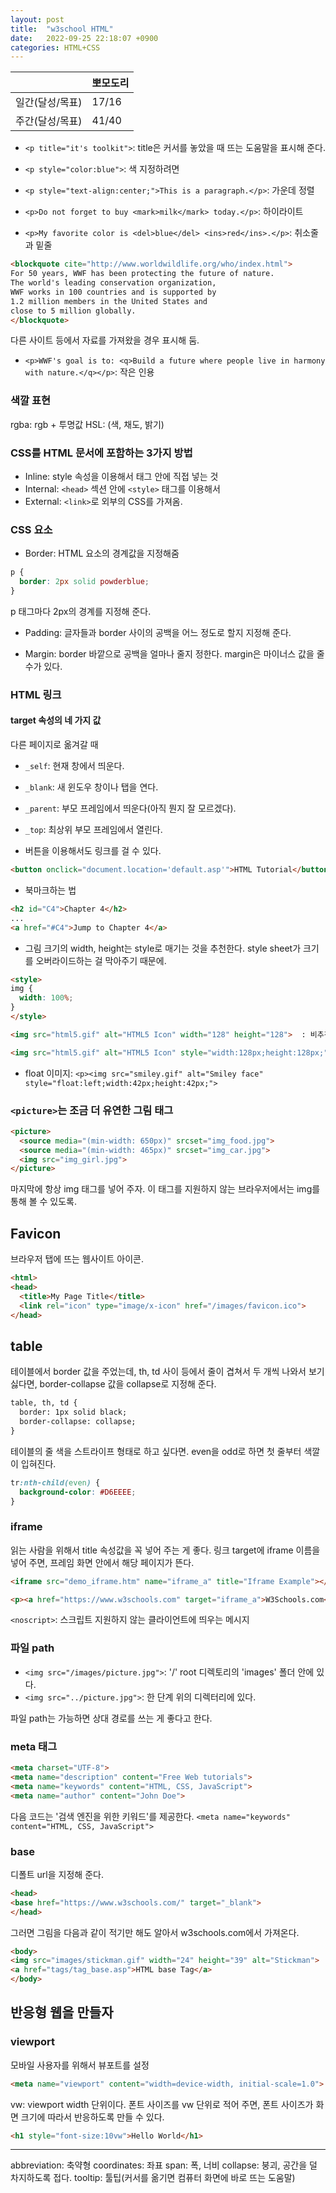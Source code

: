 ```yaml
---
layout: post
title:  "w3school HTML"
date:   2022-09-25 22:18:07 +0900
categories: HTML+CSS
---
```


|           | 뽀모도리  |
|-----------|-------|
| 일간(달성/목표) | 17/16 |
| 주간(달성/목표) | 41/40 |



* `<p title="it's toolkit">`: title은 커서를 놓았을 때 뜨는 도움말을 표시해 준다.

* `<p style="color:blue">`: 색 지정하려면

* `<p style="text-align:center;">This is a paragraph.</p>`: 가운데 정렬

* `<p>Do not forget to buy <mark>milk</mark> today.</p>`: 하이라이트

* `<p>My favorite color is <del>blue</del> <ins>red</ins>.</p>`: 취소줄과 밑줄

```html
<blockquote cite="http://www.worldwildlife.org/who/index.html">
For 50 years, WWF has been protecting the future of nature.
The world's leading conservation organization,
WWF works in 100 countries and is supported by
1.2 million members in the United States and
close to 5 million globally.
</blockquote>
```
다른 사이트 등에서 자료를 가져왔을 경우 표시해 둠.

* `<p>WWF's goal is to: <q>Build a future where people live in harmony with nature.</q></p>`: 작은 인용 


### 색깔 표현
rgba: rgb + 투명값
HSL: (색, 채도, 밝기)


### CSS를 HTML 문서에 포함하는 3가지 방법
* Inline: style 속성을 이용해서 태그 안에 직접 넣는 것
* Internal: `<head>` 섹션 안에 `<style>` 태그를 이용해서
* External: `<link>`로 외부의 CSS를 가져옴.


### CSS 요소 

* Border: HTML 요소의 경계값을 지정해줌
```css
p {
  border: 2px solid powderblue;
}
```
p 태그마다 2px의 경계를 지정해 준다.


* Padding: 글자들과 border 사이의 공백을 어느 정도로 할지 지정해 준다.


* Margin: border 바깥으로 공백을 얼마나 줄지 정한다. margin은 마이너스 값을 줄 수가 있다.


### HTML 링크

#### target 속성의 네 가지 값
다른 페이지로 옮겨갈 때 
* `_self`: 현재 창에서 띄운다.
* `_blank`: 새 윈도우 창이나 탭을 연다.
* `_parent`: 부모 프레임에서 띄운다(아직 뭔지 잘 모르겠다).
* `_top`: 최상위 부모 프레임에서 열린다.



* 버튼을 이용해서도 링크를 걸 수 있다.
```html
<button onclick="document.location='default.asp'">HTML Tutorial</button>
```


* 북마크하는 법

```html
<h2 id="C4">Chapter 4</h2>
...
<a href="#C4">Jump to Chapter 4</a>
```


* 그림 크기의 width, height는 style로 매기는 것을 추천한다. style sheet가 크기를 오버라이드하는 걸 막아주기 때문에.

```html
<style>
img {
  width: 100%;
}
</style>

<img src="html5.gif" alt="HTML5 Icon" width="128" height="128">  : 비추천 (width가 100%로 오버라이드되어 가로로 긴 그림으로 출력됨)

<img src="html5.gif" alt="HTML5 Icon" style="width:128px;height:128px;">  : 추천(width가 128px로 잘 출력됨)
```

* float 이미지: `<p><img src="smiley.gif" alt="Smiley face" style="float:left;width:42px;height:42px;">
`

### `<picture>`는 조금 더 유연한 그림 태그

```html
<picture>
  <source media="(min-width: 650px)" srcset="img_food.jpg">
  <source media="(min-width: 465px)" srcset="img_car.jpg">
  <img src="img_girl.jpg">
</picture>
```
마지막에 항상 img 태그를 넣어 주자. 이 태그를 지원하지 않는 브라우저에서는 img를 통해 볼 수 있도록.


## Favicon
브라우저 탭에 뜨는 웹사이트 아이콘.
```html
<html>
<head>
  <title>My Page Title</title>
  <link rel="icon" type="image/x-icon" href="/images/favicon.ico">
</head>
```


## table

테이블에서 border 값을 주었는데, th, td 사이 등에서 줄이 겹쳐서 두 개씩 나와서 보기 싫다면, border-collapse 값을 collapse로 지정해 준다.
```html
table, th, td {
  border: 1px solid black;
  border-collapse: collapse;
}
```


테이블의 줄 색을 스트라이프 형태로 하고 싶다면. even을 odd로 하면 첫 줄부터 색깔이 입혀진다.
```css
tr:nth-child(even) {
  background-color: #D6EEEE;
}
```

### iframe
읽는 사람을 위해서 title 속성값을 꼭 넣어 주는 게 좋다. 링크 target에 iframe 이름을 넣어 주면, 프레임 화면 안에서 해당 페이지가 뜬다.
```html
<iframe src="demo_iframe.htm" name="iframe_a" title="Iframe Example"></iframe>

<p><a href="https://www.w3schools.com" target="iframe_a">W3Schools.com</a></p>
```

`<noscript>`: 스크립트 지원하지 않는 클라이언트에 띄우는 메시지

### 파일 path
* `<img src="/images/picture.jpg">`: '/' root 디렉토리의 'images' 폴더 안에 있다.
* `<img src="../picture.jpg">`: 한 단계 위의 디렉터리에 있다.

파일 path는 가능하면 상대 경로를 쓰는 게 좋다고 한다.


### meta 태그

```html
<meta charset="UTF-8">
<meta name="description" content="Free Web tutorials">
<meta name="keywords" content="HTML, CSS, JavaScript">
<meta name="author" content="John Doe">
```

다음 코드는 '검색 엔진을 위한 키워드'를 제공한다.
`<meta name="keywords" content="HTML, CSS, JavaScript">`



### base
디폴트 url을 지정해 준다.
```html
<head>
<base href="https://www.w3schools.com/" target="_blank">
</head>
```

그러면 그림을 다음과 같이 적기만 해도 알아서 w3schools.com에서 가져온다.

```html
<body>
<img src="images/stickman.gif" width="24" height="39" alt="Stickman">
<a href="tags/tag_base.asp">HTML base Tag</a>
</body>
```


## 반응형 웹을 만들자

### viewport

모바일 사용자를 위해서 뷰포트를 설정
```html
<meta name="viewport" content="width=device-width, initial-scale=1.0">
```

vw: viewport width 단위이다. 폰트 사이즈를 vw 단위로 적어 주면, 폰트 사이즈가 화면 크기에 따라서 반응하도록 만들 수 있다.

```html
<h1 style="font-size:10vw">Hello World</h1>
```








<hr />
abbreviation: 축약형
coordinates: 좌표
span: 폭, 너비
collapse: 붕괴, 공간을 덜 차지하도록 접다.
tooltip: 툴팁(커서를 옮기면 컴퓨터 화면에 바로 뜨는 도움말)






